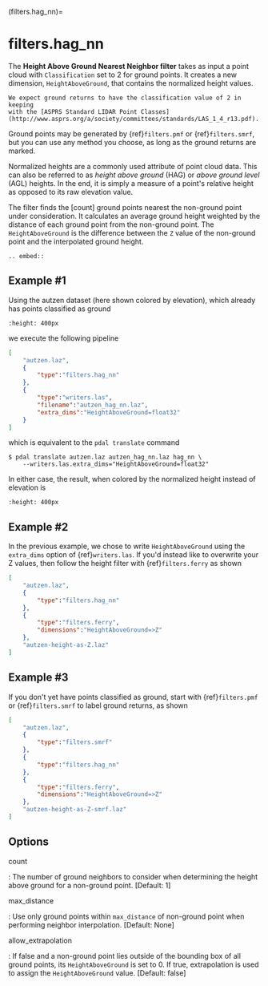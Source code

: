 (filters.hag_nn)=

# filters.hag_nn

The **Height Above Ground Nearest Neighbor filter** takes as input a point
cloud with `Classification` set to 2 for ground points.  It creates a new
dimension, `HeightAboveGround`, that contains the normalized height values.

```{note}
We expect ground returns to have the classification value of 2 in keeping
with the [ASPRS Standard LIDAR Point Classes](http://www.asprs.org/a/society/committees/standards/LAS_1_4_r13.pdf).
```

Ground points may be generated by {ref}`filters.pmf` or {ref}`filters.smrf`,
but you can use any method you choose, as long as the ground returns are
marked.

Normalized heights are a commonly used attribute of point cloud data. This can
also be referred to as *height above ground* (HAG) or *above ground level*
(AGL) heights. In the end, it is simply a measure of a point's relative height
as opposed to its raw elevation value.

The filter finds the [count] ground points nearest the non-ground point under
consideration.  It calculates an average ground height weighted by the distance
of each ground point from the non-ground point.  The `HeightAboveGround` is
the difference between the `Z` value of the non-ground point and the
interpolated ground height.

```{eval-rst}
.. embed::
```

## Example #1

Using the autzen dataset (here shown colored by elevation), which already has
points classified as ground

```{image} ./images/autzen-elevation.png
:height: 400px
```

we execute the following pipeline

```json
[
    "autzen.laz",
    {
        "type":"filters.hag_nn"
    },
    {
        "type":"writers.las",
        "filename":"autzen_hag_nn.laz",
        "extra_dims":"HeightAboveGround=float32"
    }
]
```

which is equivalent to the `pdal translate` command

```
$ pdal translate autzen.laz autzen_hag_nn.laz hag_nn \
    --writers.las.extra_dims="HeightAboveGround=float32"
```

In either case, the result, when colored by the normalized height instead of
elevation is

```{image} ./images/autzen-hag-nn.png
:height: 400px
```

## Example #2

In the previous example, we chose to write `HeightAboveGround` using the
`extra_dims` option of {ref}`writers.las`. If you'd instead like to overwrite
your Z values, then follow the height filter with {ref}`filters.ferry` as shown

```json
[
    "autzen.laz",
    {
        "type":"filters.hag_nn"
    },
    {
        "type":"filters.ferry",
        "dimensions":"HeightAboveGround=>Z"
    },
    "autzen-height-as-Z.laz"
]
```

## Example #3

If you don't yet have points classified as ground, start with {ref}`filters.pmf`
or {ref}`filters.smrf` to label ground returns, as shown

```json
[
    "autzen.laz",
    {
        "type":"filters.smrf"
    },
    {
        "type":"filters.hag_nn"
    },
    {
        "type":"filters.ferry",
        "dimensions":"HeightAboveGround=>Z"
    },
    "autzen-height-as-Z-smrf.laz"
]
```

## Options

count

: The number of ground neighbors to consider when determining the height
  above ground for a non-ground point.  \[Default: 1\]

max_distance

: Use only ground points within `max_distance` of non-ground point when
  performing neighbor interpolation.  \[Default: None\]

allow_extrapolation

: If false and a non-ground point lies outside of the bounding box of all
  ground points, its `HeightAboveGround` is set to 0.  If true,
  extrapolation is used to assign the `HeightAboveGround` value.  \[Default:
  false\]

```{include} filter_opts.md
```
